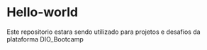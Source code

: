 # Hello-world
Este repositorio estara sendo utilizado para projetos e desafios da plataforma DIO_Bootcamp

